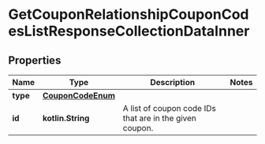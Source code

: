 
# GetCouponRelationshipCouponCodesListResponseCollectionDataInner

## Properties
| Name | Type | Description | Notes |
| ------------ | ------------- | ------------- | ------------- |
| **type** | [**CouponCodeEnum**](CouponCodeEnum.md) |  |  |
| **id** | **kotlin.String** | A list of coupon code IDs that are in the given coupon. |  |



